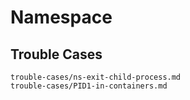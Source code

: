 # Namespace


## Trouble Cases
```{toctree}
trouble-cases/ns-exit-child-process.md
trouble-cases/PID1-in-containers.md
```